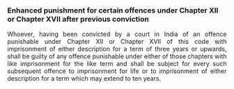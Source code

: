 ### Enhanced punishment for certain offences under Chapter XII or Chapter XVII after previous conviction
<div style="text-align: justify">

Whoever, having been convicted by a court in India of an offence punishable under Chapter XII or Chapter XVII of this code with imprisonment of either description for a term of three years or upwards, shall be guilty of any offence punishable under either of those chapters with like imprisonment for the like term and shall be subject for every such subsequent offence to imprisonment for life or to imprisonment of either description for a term which may extend to ten years.

</div>

